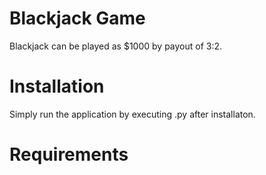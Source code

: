 # Blackjack Game
Blackjack can be played as $1000 by payout of 3:2.

# Installation
Simply run the application by executing .py after installaton.

# Requirements
